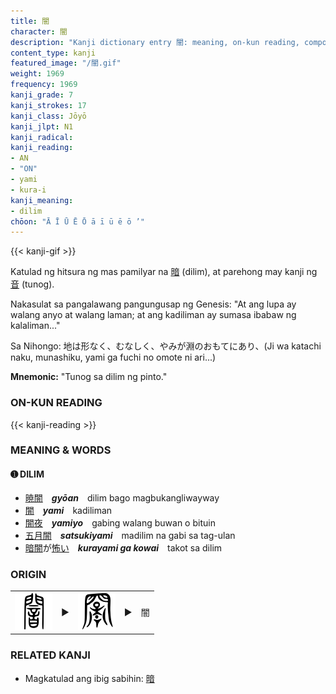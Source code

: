 ```yaml
---
title: 闇
character: 闇
description: "Kanji dictionary entry 闇: meaning, on-kun reading, compounds, origin, related kanji"
content_type: kanji
featured_image: "/闇.gif"
weight: 1969
frequency: 1969
kanji_grade: 7
kanji_strokes: 17
kanji_class: Jōyō
kanji_jlpt: N1
kanji_radical: 
kanji_reading: 
- AN
- "ON"
- yami
- kura-i
kanji_meaning:
- dilim
chōon: "Ā Ī Ū Ē Ō ā ī ū ē ō ’"
---
```

[//]: # (Don't edit the line below. Kanji animated GIF code is automatically generated.)
{{< kanji-gif >}}

[//]: # (Edit below this line.)

Katulad ng hitsura ng mas pamilyar na [暗](../暗) (dilim), at parehong may kanji ng [音](../音) (tunog).

Nakasulat sa pangalawang pangungusap ng Genesis: "At ang lupa ay walang anyo at walang laman; at ang kadiliman ay sumasa ibabaw ng kalaliman..."

Sa Nihongo: 地は形なく、むなしく、やみが淵のおもてにあり、(Ji wa katachi naku, munashiku, yami ga fuchi no omote ni ari...)
 
**Mnemonic:** "Tunog sa dilim ng pinto."

### ON-KUN READING

[//]: # (Don't edit the line below. ON-KUN READING code is automatically generated.)
{{< kanji-reading >}}

### MEANING & WORDS

#### ➊ **DILIM**
  - [暁](../暁)[闇](../闇)　***gyōan***　dilim bago magbukangliwayway
  - [闇](../闇)　***yami***　kadiliman
  - [闇](../闇)[夜](../夜)　***yamiyo***　gabing walang buwan o bituin
  - [五](../五)[月](../月)[闇](../闇)　***satsukiyami***　madilim na gabi sa tag-ulan
  - [暗](../暗)[闇](../闇)が[怖い](../怖)　***kurayami ga kowai***　takot sa dilim

### ORIGIN

<table class="kanji-table"><tr><td>
<img src="60px-闇-seal.svg.png">
</td><td>▶</td><td>
<img src="60px-闇-bigseal.svg.png">
</td><td>▶</td>
<td class="kanji-origin">闇</td>
</tr></table>

### RELATED KANJI
- Magkatulad ang ibig sabihin: [暗](../暗)
